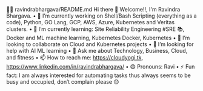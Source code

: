 👨‍🎓 ravindrabhargava/README.md
Hi there 👋 Welcome!!, I'm Ravindra Bhargava.
•	🔭 I’m currently working on Shell/Bash Scripting (everything as a code), Python, GO Lang, GCP, AWS, Azure, Kubernetes and Veritas clusters.
•	🌱 I’m currently learning: Site Reliability Engineering #SRE 📚, Docker and ML machine learning, Kubernetes Docker, Kubernetes
•	👯 I’m looking to collaborate on Cloud and Kubernetes projects
•	🤔 I’m looking for help with AI ML learning
•	💬 Ask me about Technology, Business, Cloud, and fitness 
•	📫 How to reach me: https://cloudyogi.tk, https://www.linkedin.com/in/ravindrabhargava/
•	😄 Pronouns: Ravi
•	⚡ Fun fact:  I am always interested for automating tasks thus always seems to be busy and occupied, don’t complain please 😊 


